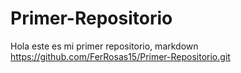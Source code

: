# Primer-Repositorio

Hola este es mi primer repositorio, markdown https://github.com/FerRosas15/Primer-Repositorio.git
